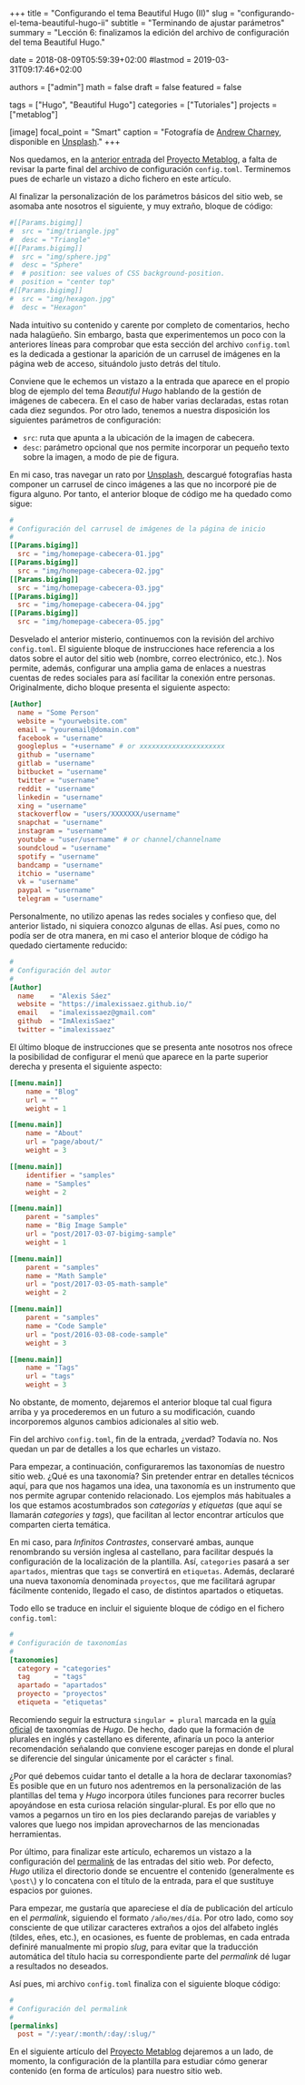 +++
title = "Configurando el tema Beautiful Hugo (II)"
slug  = "configurando-el-tema-beautiful-hugo-ii"
subtitle = "Terminando de ajustar parámetros"
summary  = "Lección 6: finalizamos la edición del archivo de configuración del tema Beautiful Hugo."

date     = 2018-08-09T05:59:39+02:00
#lastmod = 2019-03-31T09:17:46+02:00

authors  = ["admin"]
math     = false
draft    = false
featured = false

tags       = ["Hugo", "Beautiful Hugo"]
categories = ["Tutoriales"]
projects   = ["metablog"]

[image]
  focal_point = "Smart"
  caption     = "Fotografía de [Andrew Charney](https://unsplash.com/@theandrewwilliam), disponible en [Unsplash](https://unsplash.com/photos/UsbMGphPWw4)."
+++

Nos quedamos, en la [anterior entrada](/2018/08/07/configurando-el-tema-beautiful-hugo-i/) del [Proyecto Metablog](/proyecto/metablog/), a falta de revisar la parte final del archivo de configuración `config.toml`. Terminemos pues de echarle un vistazo a dicho fichero en este artículo.

Al finalizar la personalización de los parámetros básicos del sitio web, se asomaba ante nosotros el siguiente, y muy extraño, bloque de código:

```toml
#[[Params.bigimg]]
#  src = "img/triangle.jpg"
#  desc = "Triangle"
#[[Params.bigimg]]
#  src = "img/sphere.jpg"
#  desc = "Sphere"
#  # position: see values of CSS background-position.
#  position = "center top"
#[[Params.bigimg]]
#  src = "img/hexagon.jpg"
#  desc = "Hexagon"
```

Nada intuitivo su contenido y carente por completo de comentarios, hecho nada halagüeño. Sin embargo, basta que experimentemos un poco con la anteriores líneas para comprobar que esta sección del archivo `config.toml` es la dedicada a gestionar la aparición de un carrusel de imágenes en la página web de acceso, situándolo justo detrás del título.

Conviene que le echemos un vistazo a la entrada que aparece en el propio blog de ejemplo del tema *Beautiful Hugo* hablando de la gestión de imágenes de cabecera. En el caso de haber varias declaradas, estas rotan cada diez segundos. Por otro lado, tenemos a nuestra disposición los siguientes parámetros de configuración:

- `src`: ruta que apunta a la ubicación de la imagen de cabecera.
- `desc`: parámetro opcional que nos permite incorporar un pequeño texto sobre la imagen, a modo de pie de figura.

En mi caso, tras navegar un rato por [Unsplash](https://unsplash.com/), descargué fotografías hasta componer un carrusel de cinco imágenes a las que no incorporé pie de figura alguno. Por tanto, el anterior bloque de código me ha quedado como sigue:

```toml
#
# Configuración del carrusel de imágenes de la página de inicio
#
[[Params.bigimg]]
  src = "img/homepage-cabecera-01.jpg"
[[Params.bigimg]]
  src = "img/homepage-cabecera-02.jpg"
[[Params.bigimg]]
  src = "img/homepage-cabecera-03.jpg"
[[Params.bigimg]]
  src = "img/homepage-cabecera-04.jpg"
[[Params.bigimg]]
  src = "img/homepage-cabecera-05.jpg"
```

Desvelado el anterior misterio, continuemos con la revisión del archivo `config.toml`. El siguiente bloque de instrucciones hace referencia a los datos sobre el autor del sitio web (nombre, correo electrónico, etc.). Nos permite, además, configurar una amplia gama de enlaces a nuestras cuentas de redes sociales para así facilitar la conexión entre personas. Originalmente, dicho bloque presenta el siguiente aspecto:

```toml
[Author]
  name = "Some Person"
  website = "yourwebsite.com"
  email = "youremail@domain.com"
  facebook = "username"
  googleplus = "+username" # or xxxxxxxxxxxxxxxxxxxxx
  github = "username"
  gitlab = "username"
  bitbucket = "username"
  twitter = "username"
  reddit = "username"
  linkedin = "username"
  xing = "username"
  stackoverflow = "users/XXXXXXX/username"
  snapchat = "username"
  instagram = "username"
  youtube = "user/username" # or channel/channelname
  soundcloud = "username"
  spotify = "username"
  bandcamp = "username"
  itchio = "username"
  vk = "username"
  paypal = "username"
  telegram = "username"
```

Personalmente, no utilizo apenas las redes sociales y confieso que, del anterior listado, ni siquiera conozco algunas de ellas. Así pues, como no podía ser de otra manera, en mi caso el anterior bloque de código ha quedado ciertamente reducido:

```toml
#
# Configuración del autor
#
[Author]
  name    = "Alexis Sáez"
  website = "https://imalexissaez.github.io/"
  email   = "imalexissaez@gmail.com"
  github  = "ImAlexisSaez"
  twitter = "imalexissaez"
```

El último bloque de instrucciones que se presenta ante nosotros nos ofrece la posibilidad de configurar el menú que aparece en la parte superior derecha y presenta el siguiente aspecto:

```toml
[[menu.main]]
    name = "Blog"
    url = ""
    weight = 1

[[menu.main]]
    name = "About"
    url = "page/about/"
    weight = 3

[[menu.main]]
    identifier = "samples"
    name = "Samples"
    weight = 2

[[menu.main]]
    parent = "samples"
    name = "Big Image Sample"
    url = "post/2017-03-07-bigimg-sample"
    weight = 1

[[menu.main]]
    parent = "samples"
    name = "Math Sample"
    url = "post/2017-03-05-math-sample"
    weight = 2

[[menu.main]]
    parent = "samples"
    name = "Code Sample"
    url = "post/2016-03-08-code-sample"
    weight = 3

[[menu.main]]
    name = "Tags"
    url = "tags"
    weight = 3
```

No obstante, de momento, dejaremos el anterior bloque tal cual figura arriba y ya procederemos en un futuro a su modificación, cuando incorporemos algunos cambios adicionales al sitio web.

Fin del archivo `config.toml`, fin de la entrada, ¿verdad? Todavía no. Nos quedan un par de detalles a los que echarles un vistazo.

Para empezar, a continuación, configuraremos las taxonomías de nuestro sitio web. ¿Qué es una taxonomía? Sin pretender entrar en detalles técnicos aquí, para que nos hagamos una idea, una taxonomía es un instrumento que nos permite agrupar contenido relacionado. Los ejemplos más habituales a los que estamos acostumbrados son *categorías* y *etiquetas* (que aquí se llamarán *categories* y *tags*), que facilitan al lector encontrar artículos que comparten cierta temática.

En mi caso, para *Infinitos Contrastes*, conservaré ambas, aunque renombrando su versión inglesa al castellano, para facilitar después la configuración de la localización de la plantilla. Así, `categories` pasará a ser `apartados`, mientras que `tags` se convertirá en `etiquetas`. Además, declararé una nueva taxonomía denominada `proyectos`, que me facilitará agrupar fácilmente contenido, llegado el caso, de distintos apartados o etiquetas.

Todo ello se traduce en incluir el siguiente bloque de código en el fichero `config.toml`:

```toml
#
# Configuración de taxonomías
#
[taxonomies]
  category = "categories"
  tag      = "tags"
  apartado = "apartados"
  proyecto = "proyectos"
  etiqueta = "etiquetas"
```

Recomiendo seguir la estructura `singular = plural` marcada en la [guía oficial](https://gohugo.io/content-management/taxonomies/) de taxonomías de *Hugo*. De hecho, dado que la formación de plurales en inglés y castellano es diferente, afinaría un poco la anterior recomendación señalando que conviene escoger parejas en donde el plural se diferencie del singular únicamente por el carácter `s` final. 

¿Por qué debemos cuidar tanto el detalle a la hora de declarar taxonomías? Es posible que en un futuro nos adentremos en la personalización de las plantillas del tema y *Hugo* incorpora útiles funciones para recorrer bucles apoyándose en esta curiosa relación singular-plural. Es por ello que no vamos a pegarnos un tiro en los pies declarando parejas de variables y valores que luego nos impidan aprovecharnos de las mencionadas herramientas.

Por último, para finalizar este artículo, echaremos un vistazo a la configuración del [permalink](https://gohugo.io/content-management/urls/) de las entradas del sitio web. Por defecto, *Hugo* utiliza el directorio donde se encuentre el contenido (generalmente es `\post\`) y lo concatena con el título de la entrada, para el que sustituye espacios por guiones.

Para empezar, me gustaría que apareciese el día de publicación del artículo en el *permalink*, siguiendo el formato `/año/mes/día`. Por otro lado, como soy consciente de que utilizar caracteres extraños a ojos del alfabeto inglés (tildes, eñes, etc.), en ocasiones, es fuente de problemas, en cada entrada definiré manualmente mi propio *slug*, para evitar que la traducción automática del título hacia su correspondiente parte del *permalink* dé lugar a resultados no deseados.

Así pues, mi archivo `config.toml` finaliza con el siguiente bloque código:

```toml
#
# Configuración del permalink
#
[permalinks]
  post = "/:year/:month/:day/:slug/"
```

En el siguiente artículo del [Proyecto Metablog](/proyecto/metablog/) dejaremos a un lado, de momento, la configuración de la plantilla para estudiar cómo generar contenido (en forma de artículos) para nuestro sitio web.

